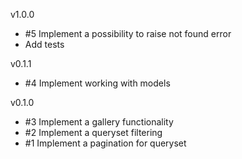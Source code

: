v1.0.0

* #5 Implement a possibility to raise not found error 
* Add tests

v0.1.1

* #4 Implement working with models

v0.1.0

* #3 Implement a gallery functionality
* #2 Implement a queryset filtering
* #1 Implement a pagination for queryset
